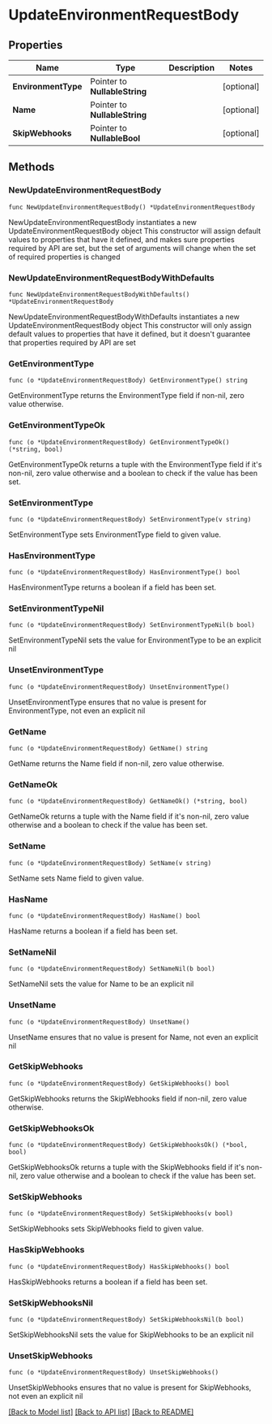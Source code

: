 # UpdateEnvironmentRequestBody

## Properties

Name | Type | Description | Notes
------------ | ------------- | ------------- | -------------
**EnvironmentType** | Pointer to **NullableString** |  | [optional] 
**Name** | Pointer to **NullableString** |  | [optional] 
**SkipWebhooks** | Pointer to **NullableBool** |  | [optional] 

## Methods

### NewUpdateEnvironmentRequestBody

`func NewUpdateEnvironmentRequestBody() *UpdateEnvironmentRequestBody`

NewUpdateEnvironmentRequestBody instantiates a new UpdateEnvironmentRequestBody object
This constructor will assign default values to properties that have it defined,
and makes sure properties required by API are set, but the set of arguments
will change when the set of required properties is changed

### NewUpdateEnvironmentRequestBodyWithDefaults

`func NewUpdateEnvironmentRequestBodyWithDefaults() *UpdateEnvironmentRequestBody`

NewUpdateEnvironmentRequestBodyWithDefaults instantiates a new UpdateEnvironmentRequestBody object
This constructor will only assign default values to properties that have it defined,
but it doesn't guarantee that properties required by API are set

### GetEnvironmentType

`func (o *UpdateEnvironmentRequestBody) GetEnvironmentType() string`

GetEnvironmentType returns the EnvironmentType field if non-nil, zero value otherwise.

### GetEnvironmentTypeOk

`func (o *UpdateEnvironmentRequestBody) GetEnvironmentTypeOk() (*string, bool)`

GetEnvironmentTypeOk returns a tuple with the EnvironmentType field if it's non-nil, zero value otherwise
and a boolean to check if the value has been set.

### SetEnvironmentType

`func (o *UpdateEnvironmentRequestBody) SetEnvironmentType(v string)`

SetEnvironmentType sets EnvironmentType field to given value.

### HasEnvironmentType

`func (o *UpdateEnvironmentRequestBody) HasEnvironmentType() bool`

HasEnvironmentType returns a boolean if a field has been set.

### SetEnvironmentTypeNil

`func (o *UpdateEnvironmentRequestBody) SetEnvironmentTypeNil(b bool)`

 SetEnvironmentTypeNil sets the value for EnvironmentType to be an explicit nil

### UnsetEnvironmentType
`func (o *UpdateEnvironmentRequestBody) UnsetEnvironmentType()`

UnsetEnvironmentType ensures that no value is present for EnvironmentType, not even an explicit nil
### GetName

`func (o *UpdateEnvironmentRequestBody) GetName() string`

GetName returns the Name field if non-nil, zero value otherwise.

### GetNameOk

`func (o *UpdateEnvironmentRequestBody) GetNameOk() (*string, bool)`

GetNameOk returns a tuple with the Name field if it's non-nil, zero value otherwise
and a boolean to check if the value has been set.

### SetName

`func (o *UpdateEnvironmentRequestBody) SetName(v string)`

SetName sets Name field to given value.

### HasName

`func (o *UpdateEnvironmentRequestBody) HasName() bool`

HasName returns a boolean if a field has been set.

### SetNameNil

`func (o *UpdateEnvironmentRequestBody) SetNameNil(b bool)`

 SetNameNil sets the value for Name to be an explicit nil

### UnsetName
`func (o *UpdateEnvironmentRequestBody) UnsetName()`

UnsetName ensures that no value is present for Name, not even an explicit nil
### GetSkipWebhooks

`func (o *UpdateEnvironmentRequestBody) GetSkipWebhooks() bool`

GetSkipWebhooks returns the SkipWebhooks field if non-nil, zero value otherwise.

### GetSkipWebhooksOk

`func (o *UpdateEnvironmentRequestBody) GetSkipWebhooksOk() (*bool, bool)`

GetSkipWebhooksOk returns a tuple with the SkipWebhooks field if it's non-nil, zero value otherwise
and a boolean to check if the value has been set.

### SetSkipWebhooks

`func (o *UpdateEnvironmentRequestBody) SetSkipWebhooks(v bool)`

SetSkipWebhooks sets SkipWebhooks field to given value.

### HasSkipWebhooks

`func (o *UpdateEnvironmentRequestBody) HasSkipWebhooks() bool`

HasSkipWebhooks returns a boolean if a field has been set.

### SetSkipWebhooksNil

`func (o *UpdateEnvironmentRequestBody) SetSkipWebhooksNil(b bool)`

 SetSkipWebhooksNil sets the value for SkipWebhooks to be an explicit nil

### UnsetSkipWebhooks
`func (o *UpdateEnvironmentRequestBody) UnsetSkipWebhooks()`

UnsetSkipWebhooks ensures that no value is present for SkipWebhooks, not even an explicit nil

[[Back to Model list]](../README.md#documentation-for-models) [[Back to API list]](../README.md#documentation-for-api-endpoints) [[Back to README]](../README.md)


